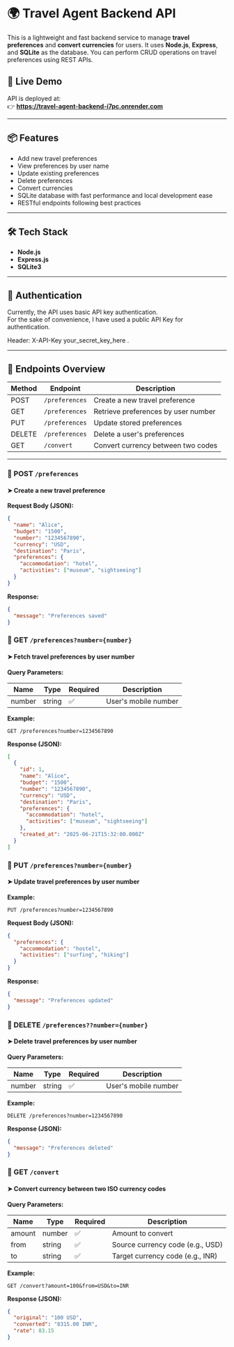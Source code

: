 # 🌍 Travel Agent Backend API

This is a lightweight and fast backend service to manage **travel preferences** and **convert currencies** for users. It uses **Node.js**, **Express**, and **SQLite** as the database. You can perform CRUD operations on travel preferences using REST APIs.

## 🚀 Live Demo

API is deployed at:  
👉 **https://travel-agent-backend-i7pc.onrender.com**

---

## 📦 Features

- Add new travel preferences
- View preferences by user name
- Update existing preferences
- Delete preferences
- Convert currencies
- SQLite database with fast performance and local development ease
- RESTful endpoints following best practices

---

## 🛠️ Tech Stack

- **Node.js**
- **Express.js**
- **SQLite3**

---

## 📌 Authentication

Currently, the API uses basic API key authentication.  
For the sake of convenience, I have used a public API Key for authentication.

Header: X-API-Key your_secret_key_here
.

---

## 📂 Endpoints Overview

| Method | Endpoint         | Description                          |
|--------|------------------|--------------------------------------|
| POST   | `/preferences`   | Create a new travel preference       |
| GET    | `/preferences`   | Retrieve preferences by user number |
| PUT    | `/preferences`   | Update stored preferences            |
| DELETE | `/preferences`   | Delete a user's preferences          |
| GET    | `/convert`       | Convert currency between two codes   |

---

### 📮 POST `/preferences`

#### ➤ Create a new travel preference

**Request Body (JSON):**

```json
{
  "name": "Alice",
  "budget": "1500",
  "number": "1234567890",
  "currency": "USD",
  "destination": "Paris",
  "preferences": {
    "accommodation": "hotel",
    "activities": ["museum", "sightseeing"]
  }
}
```

**Response:**

```json
{
  "message": "Preferences saved"
}
```

### 📮 GET `/preferences?number={number}`

#### ➤ Fetch travel preferences by user number

**Query Parameters:**

| Name   | Type   | Required | Description          |
| ------ | ------ | -------- | -------------------- |
| number | string | ✅        | User's mobile number |


**Example:**

`GET /preferences?number=1234567890`


**Response (JSON):**

```json
[
  {
    "id": 1,
    "name": "Alice",
    "budget": "1500",
    "number": "1234567890",
    "currency": "USD",
    "destination": "Paris",
    "preferences": {
      "accommodation": "hotel",
      "activities": ["museum", "sightseeing"]
    },
    "created_at": "2025-06-21T15:32:00.000Z"
  }
]
```

### 📮 PUT `/preferences?number={number}`

#### ➤ Update travel preferences by user number

**Example:**

`PUT /preferences?number=1234567890`


**Request Body (JSON):**

```json
{
  "preferences": {
    "accommodation": "hostel",
    "activities": ["surfing", "hiking"]
  }
}
```

**Response:**

```json
{
  "message": "Preferences updated"
}
```


### 📮 DELETE `/preferences??number={number}`

#### ➤ Delete travel preferences by user number

**Query Parameters:**

| Name   | Type   | Required | Description          |
| ------ | ------ | -------- | -------------------- |
| number | string | ✅        | User's mobile number |


**Example:**

`DELETE /preferences?number=1234567890`


**Response (JSON):**

```json
{
  "message": "Preferences deleted"
}
```

### 💱 GET `/convert`

#### ➤ Convert currency between two ISO currency codes

**Query Parameters:**

| Name   | Type   | Required | Description                      |
| ------ | ------ | -------- | -------------------------------- |
| amount | number | ✅        | Amount to convert                |
| from   | string | ✅        | Source currency code (e.g., USD) |
| to     | string | ✅        | Target currency code (e.g., INR) |


**Example:**

`GET /convert?amount=100&from=USD&to=INR`


**Response (JSON):**

```json
{
  "original": "100 USD",
  "converted": "8315.00 INR",
  "rate": 83.15
}

```
